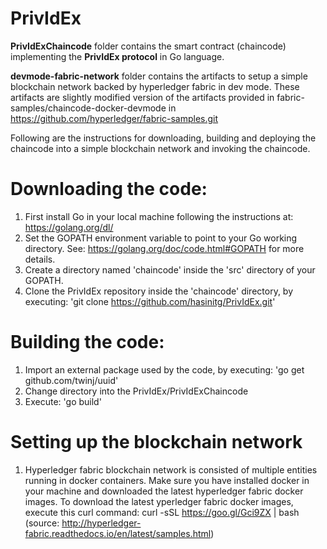 # PrivIdEx

**PrivIdExChaincode**   folder contains the smart contract (chaincode) implementing the **PrivIdEx protocol** in Go language.

**devmode-fabric-network** folder contains the artifacts to setup a simple blockchain network backed by hyperledger fabric in dev mode. These artifacts are slightly modified version of the artifacts provided in fabric-samples/chaincode-docker-devmode in https://github.com/hyperledger/fabric-samples.git

Following are the instructions for downloading, building and deploying the chaincode into a simple blockchain network and invoking the chaincode.

# Downloading the code:

1. First install Go in your local machine following the instructions at: https://golang.org/dl/
2. Set the GOPATH environment variable to point to your Go working directory. See: https://golang.org/doc/code.html#GOPATH for more details.
3. Create a directory named 'chaincode' inside the 'src' directory of your GOPATH.
4. Clone the PrivIdEx repository inside the 'chaincode' directory, by executing: 'git clone https://github.com/hasinitg/PrivIdEx.git'

# Building the code:

1. Import an external package used by the code, by executing: 'go get github.com/twinj/uuid'
2. Change directory into the PrivIdEx/PrivIdExChaincode
3. Execute: 'go build'

# Setting up the blockchain network

1. Hyperledger fabric blockchain network is consisted of multiple entities running in docker containers. Make sure you have installed docker in your machine and downloaded the latest hyperledger fabric docker images. 
To download the latest yperledger fabric docker images, execute this curl command: curl -sSL https://goo.gl/Gci9ZX | bash
(source: http://hyperledger-fabric.readthedocs.io/en/latest/samples.html)
